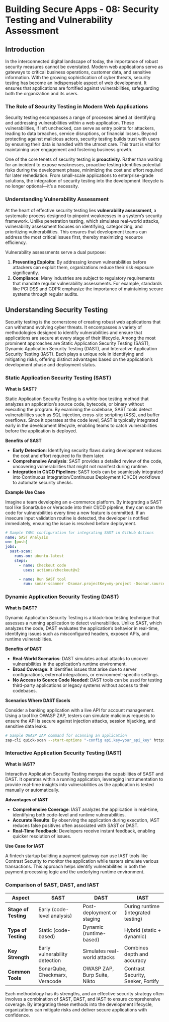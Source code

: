 # Building Secure Apps - 08: Security Testing and Vulnerability Assessment

## Introduction

In the interconnected digital landscape of today, the importance of robust security measures cannot be overstated. Modern web applications serve as gateways to critical business operations, customer data, and sensitive information. With the growing sophistication of cyber threats, security testing has become an indispensable aspect of web development. It ensures that applications are fortified against vulnerabilities, safeguarding both the organization and its users.

### The Role of Security Testing in Modern Web Applications

Security testing encompasses a range of processes aimed at identifying and addressing vulnerabilities within a web application. These vulnerabilities, if left unchecked, can serve as entry points for attackers, leading to data breaches, service disruptions, or financial losses. Beyond protecting against malicious actors, security testing builds trust with users by ensuring their data is handled with the utmost care. This trust is vital for maintaining user engagement and fostering business growth.

One of the core tenets of security testing is **proactivity**. Rather than waiting for an incident to expose weaknesses, proactive testing identifies potential risks during the development phase, minimizing the cost and effort required for later remediation. From small-scale applications to enterprise-grade solutions, the integration of security testing into the development lifecycle is no longer optional—it’s a necessity.

### Understanding Vulnerability Assessment

At the heart of effective security testing lies **vulnerability assessment**, a systematic process designed to pinpoint weaknesses in a system’s security framework. Unlike penetration testing, which simulates real-world attacks, vulnerability assessment focuses on identifying, categorizing, and prioritizing vulnerabilities. This ensures that development teams can address the most critical issues first, thereby maximizing resource efficiency.

Vulnerability assessments serve a dual purpose:

1. **Preventing Exploits**: By addressing known vulnerabilities before attackers can exploit them, organizations reduce their risk exposure significantly.
2. **Compliance**: Many industries are subject to regulatory requirements that mandate regular vulnerability assessments. For example, standards like PCI DSS and GDPR emphasize the importance of maintaining secure systems through regular audits.

## Understanding Security Testing

Security testing is the cornerstone of creating robust web applications that can withstand evolving cyber threats. It encompasses a variety of methodologies designed to identify vulnerabilities and ensure that applications are secure at every stage of their lifecycle. Among the most prominent approaches are Static Application Security Testing (SAST), Dynamic Application Security Testing (DAST), and Interactive Application Security Testing (IAST). Each plays a unique role in identifying and mitigating risks, offering distinct advantages based on the application’s development phase and deployment status.

### Static Application Security Testing (SAST)

**What is SAST?**

Static Application Security Testing is a white-box testing method that analyzes an application’s source code, bytecode, or binary without executing the program. By examining the codebase, SAST tools detect vulnerabilities such as SQL injection, cross-site scripting (XSS), and buffer overflows. Since it operates at the code level, SAST is typically integrated early in the development lifecycle, enabling teams to catch vulnerabilities before the application is deployed.

**Benefits of SAST**

- **Early Detection**: Identifying security flaws during development reduces the cost and effort required to fix them later.
- **Comprehensive Analysis**: SAST provides a detailed review of the code, uncovering vulnerabilities that might not manifest during runtime.
- **Integration in CI/CD Pipelines**: SAST tools can be seamlessly integrated into Continuous Integration/Continuous Deployment (CI/CD) workflows to automate security checks.

**Example Use Case**

Imagine a team developing an e-commerce platform. By integrating a SAST tool like SonarQube or Veracode into their CI/CD pipeline, they can scan the code for vulnerabilities every time a new feature is committed. If an insecure input validation routine is detected, the developer is notified immediately, ensuring the issue is resolved before deployment.

```yaml
# Sample YAML configuration for integrating SAST in GitHub Actions
name: SAST Analysis
on: [push]
jobs:
  sast-scan:
    runs-on: ubuntu-latest
    steps:
      - name: Checkout code
        uses: actions/checkout@v2

      - name: Run SAST tool
        run: sonar-scanner -Dsonar.projectKey=my-project -Dsonar.sources=.
```

### Dynamic Application Security Testing (DAST)

**What is DAST?**

Dynamic Application Security Testing is a black-box testing technique that assesses a running application to detect vulnerabilities. Unlike SAST, which analyzes the code, DAST evaluates the application’s behavior in real-time, identifying issues such as misconfigured headers, exposed APIs, and runtime vulnerabilities.

**Benefits of DAST**

- **Real-World Scenarios**: DAST simulates actual attacks to uncover vulnerabilities in the application’s runtime environment.
- **Broad Coverage**: It identifies issues that arise due to server configurations, external integrations, or environment-specific settings.
- **No Access to Source Code Needed**: DAST tools can be used for testing third-party applications or legacy systems without access to their codebases.

**Scenarios Where DAST Excels**

Consider a banking application with a live API for account management. Using a tool like OWASP ZAP, testers can simulate malicious requests to ensure the API is secure against injection attacks, session hijacking, and sensitive data leaks.

```bash
# Sample OWASP ZAP command for scanning an application
zap-cli quick-scan --start-options "-config api.key=your_api_key" https://example.com
```

### Interactive Application Security Testing (IAST)

**What is IAST?**

Interactive Application Security Testing merges the capabilities of SAST and DAST. It operates within a running application, leveraging instrumentation to provide real-time insights into vulnerabilities as the application is tested manually or automatically.

**Advantages of IAST**

- **Comprehensive Coverage**: IAST analyzes the application in real-time, identifying both code-level and runtime vulnerabilities.
- **Accurate Results**: By observing the application during execution, IAST reduces false positives often associated with SAST or DAST.
- **Real-Time Feedback**: Developers receive instant feedback, enabling quicker resolution of issues.

**Use Case for IAST**

A fintech startup building a payment gateway can use IAST tools like Contrast Security to monitor the application while testers simulate various transactions. This approach helps identify vulnerabilities in both the payment processing logic and the underlying runtime environment.

### Comparison of SAST, DAST, and IAST

| **Aspect**           | **SAST**                       | **DAST**                     | **IAST**                            |
| -------------------- | ------------------------------ | ---------------------------- | ----------------------------------- |
| **Stage of Testing** | Early (code-level analysis)    | Post-deployment or staging   | During runtime (integrated testing) |
| **Type of Testing**  | Static (code-based)            | Dynamic (runtime-based)      | Hybrid (static + dynamic)           |
| **Key Strength**     | Early vulnerability detection  | Simulates real-world attacks | Combines depth and accuracy         |
| **Common Tools**     | SonarQube, Checkmarx, Veracode | OWASP ZAP, Burp Suite, Nikto | Contrast Security, Seeker, Fortify  |

Each methodology has its strengths, and an effective security strategy often involves a combination of SAST, DAST, and IAST to ensure comprehensive coverage. By integrating these methods into the development lifecycle, organizations can mitigate risks and deliver secure applications with confidence.
